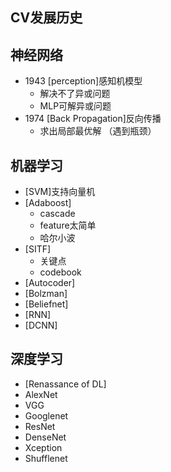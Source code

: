 ## CV发展历史

神经网络
---
- 1943 [perception]感知机模型
    - 解决不了异或问题
    - MLP可解异或问题
- 1974 [Back Propagation]反向传播
    - 求出局部最优解
    （遇到瓶颈）

机器学习
---
- [SVM]支持向量机
- [Adaboost]
    - cascade
    - feature太简单
    - 哈尔小波
- [SITF]
    - 关键点
    - codebook
- [Autocoder]
- [Bolzman]
- [Beliefnet]
- [RNN]
- [DCNN]

深度学习
---
- [Renassance of DL]
- AlexNet
- VGG
- Googlenet
- ResNet
- DenseNet
- Xception
- Shufflenet

